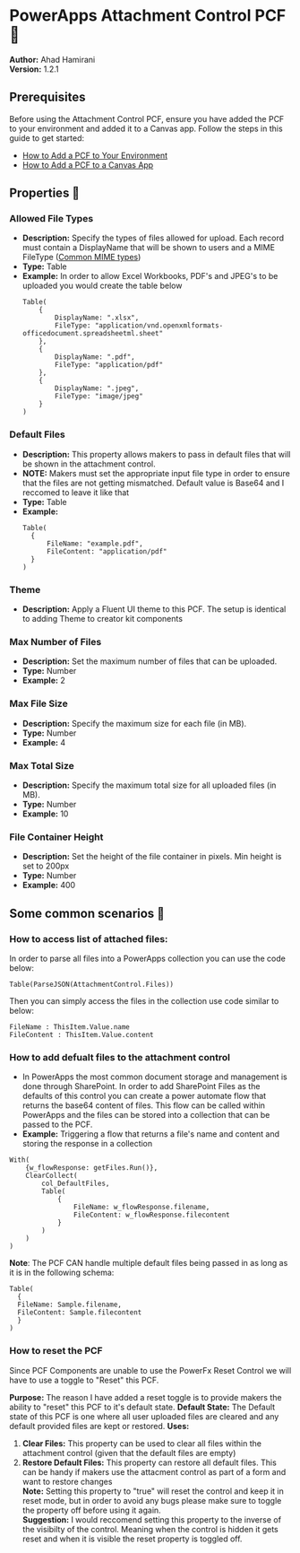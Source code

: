 # PowerApps Attachment Control PCF 📁

**Author:** Ahad Hamirani <br/>
**Version:** 1.2.1

## Prerequisites

Before using the Attachment Control PCF, ensure you have added the PCF to your environment and added it to a Canvas app. Follow the steps in this guide to get started:
- [How to Add a PCF to Your Environment](https://docs.microsoft.com/en-us/powerapps/developer/component-framework/import-custom-controls)
- [How to Add a PCF to a Canvas App](https://docs.microsoft.com/en-us/powerapps/maker/canvas-apps/add-custom-control)

## Properties 🚀

### Allowed File Types
- **Description:** Specify the types of files allowed for upload. Each record must contain a DisplayName that will be shown to users and a MIME FileType ([Common MIME types](https://developer.mozilla.org/en-US/docs/Web/HTTP/Basics_of_HTTP/MIME_types/Common_types))
- **Type:** Table
- **Example:** In order to allow Excel Workbooks, PDF's and JPEG's to be uploaded you would create the table below
  ```PowerApps
  Table(
      {
          DisplayName: ".xlsx",
          FileType: "application/vnd.openxmlformats-officedocument.spreadsheetml.sheet"
      },
      {
          DisplayName: ".pdf",
          FileType: "application/pdf"
      },
      {
          DisplayName: ".jpeg",
          FileType: "image/jpeg"
      }
  )
  ````
   
### Default Files

- **Description:** This property allows makers to pass in default files that will be shown in the attachment control.
- **NOTE:** Makers must set the appropriate input file type in order to ensure that the files are not getting mismatched. Default value is Base64 and I reccomed to leave it like that
- **Type:** Table
- **Example:**
  ```PowerApps
  Table(
    {
        FileName: "example.pdf",
        FileContent: "application/pdf"
    }
  )
  ````
### Theme
- **Description:** Apply a Fluent UI theme to this PCF. The setup is identical to adding Theme to creator kit components

### Max Number of Files
- **Description:** Set the maximum number of files that can be uploaded.
- **Type:** Number
- **Example:** 2

### Max File Size
- **Description:** Specify the maximum size for each file (in MB).
- **Type:** Number
- **Example:** 4

### Max Total Size
- **Description:** Specify the maximum total size for all uploaded files (in MB).
- **Type:** Number
- **Example:** 10

### File Container Height
- **Description:** Set the height of the file container in pixels. Min height is set to 200px
- **Type:** Number
- **Example:** 400

## Some common scenarios 📖

### How to access list of attached files:
In order to parse all files into a PowerApps collection you can use the code below: 
  ```PowerApps
Table(ParseJSON(AttachmentControl.Files))
````

Then you can simply access the files in the collection use code similar to below:
  ```PowerApps
FileName : ThisItem.Value.name
FileContent : ThisItem.Value.content
````

### How to add defualt files to the attachment control
- In PowerApps the most common document storage and management is done through SharePoint. In order to add SharePoint Files as the defaults of this control you can create a power automate flow that returns the base64 content of files. This flow can be called within PowerApps and the files can be stored into a collection that can be passed to the PCF.
- **Example:** Triggering a flow that returns a file's name and content and storing the response in a collection
````PowerApps
With(
    {w_flowResponse: getFiles.Run()},
    ClearCollect(
        col_DefaultFiles,
        Table(
            {
                FileName: w_flowResponse.filename,
                FileContent: w_flowResponse.filecontent
            }
        )
    )
)
````
**Note**: The PCF CAN handle multiple default files being passed in as long as it is in the following schema:
````PowerApps
Table(
  {
  FileName: Sample.filename,
  FileContent: Sample.filecontent
  }
)
````
### How to reset the PCF
Since PCF Components are unable to use the PowerFx Reset Control we will have to use a toggle to "Reset" this PCF. 

**Purpose:** The reason I have added a reset toggle is to provide makers the ability to "reset" this PCF to it's default state.
**Default State:** The Default state of this PCF is one where all user uploaded files are cleared and any default provided files are kept or restored.
**Uses:** 
1. **Clear Files:** This property can be used to clear all files within the attachment control (given that the default files are empty)
2. **Restore Default Files:** This property can restore all default files. This can be handy if makers use the attacment control as part of a form and want to restore changes <br/>
   **Note:** Setting this property to "true" will reset the control and keep it in reset mode, but in order to avoid any bugs please make sure to toggle the property off before using it again. <br/>
   **Suggestion:** I would reccomend setting this property to the inverse of the visibilty of the control. Meaning when the control is hidden it gets reset and when it is visible the reset property is toggled off.<br/>


